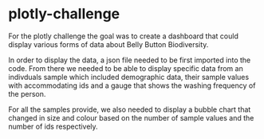 # plotly-challenge

For the plotly challenge the goal was to create a dashboard that could display various forms of data about Belly Button Biodiversity.

In order to display the data, a json file needed to be first imported into the code. From there we needed to be able to display specific data from an indivduals sample which included demographic data, their sample values with accommodating ids and a gauge that shows the washing frequency of the person.

For all the samples provide, we also needed to display a bubble chart that changed in size and colour based on the number of sample values and the number of ids respectively.